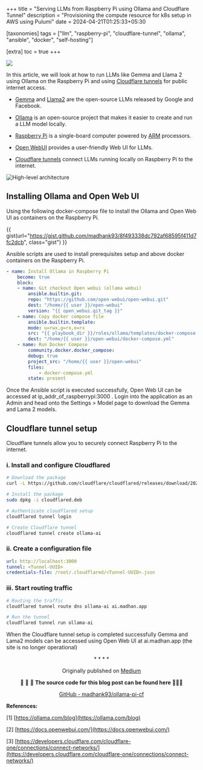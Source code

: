 +++
title = "Serving LLMs from Raspberry Pi using Ollama and Cloudflare Tunnel"
description = "Provisioning the compute resource for k8s setup in AWS using Pulumi"
date = 2024-04-21T01:25:33+05:30

[taxonomies]
tags = ["llm", "raspberry-pi", "cloudflare-tunnel", "ollama", "ansible", "docker", "self-hosting"]

[extra]
toc = true
+++

![](https://cdn-images-1.medium.com/max/3840/0*HDUywKYg7M4Ij64B)

In this article, we will look at how to run LLMs like Gemma and Llama 2 using Ollama on the Raspberry Pi and using [Cloudflare tunnels](https://www.cloudflare.com/products/tunnel/) for public internet access.

- [Gemma](https://github.com/google-deepmind/gemma) and [Llama2](https://github.com/meta-llama/llama) are the open-source LLMs released by Google and Facebook.

- [Ollama](https://ollama.com/) is an open-source project that makes it easier to create and run a LLM model locally.

- [Raspberry Pi](https://www.raspberrypi.com/) is a single-board computer powered by [ARM](https://www.redhat.com/en/topics/linux/what-is-arm-processor) processors.

- [Open WebUI](https://github.com/open-webui/open-webui) provides a user-friendly Web UI for LLMs.

- [Cloudflare tunnels](https://www.cloudflare.com/products/tunnel/) connect LLMs running locally on Raspberry Pi to the internet.

![High-level architecture](https://cdn-images-1.medium.com/max/2252/1*OFpYLfvtbnXUIcjhih3r0Q.png)

## Installing Ollama and Open Web UI

Using the following docker-compose file to install the Ollama and Open Web UI as containers on the Raspberry Pi.

{{ gist(url="https://gist.github.com/madhank93/8f493338dc792af68595f411d7fc2dcb", class="gist") }}

Ansible scripts are used to install prerequisites setup and above docker containers on the Raspberry Pi.

```yml
- name: Install Ollama in Raspberry Pi
    become: true
    block:
    - name: Git checkout Open webui (ollama webui)
        ansible.builtin.git:
        repo: "https://github.com/open-webui/open-webui.git"
        dest: "/home/{{ user }}/open-webui"
        version: "{{ open_webui.git_tag }}"
    - name: Copy docker compose file
        ansible.builtin.template:
        mode: u=rwx,g=rx,o=rx
        src: "{{ playbook_dir }}/roles/ollama/templates/docker-compose.yml.j2"
        dest: "/home/{{ user }}/open-webui/docker-compose.yml"
    - name: Run Docker Compose
        community.docker.docker_compose:
        debug: true
        project_src: "/home/{{ user }}/open-webui"
        files:
            - docker-compose.yml
        state: present
```

Once the Ansible script is executed successfully, Open Web UI can be accessed at ip_addr_of_raspberrypi:3000 . Login into the application as an Admin and head onto the Settings > Model page to download the Gemma and Lama 2 models.

## Cloudflare tunnel setup

Cloudflare tunnels allow you to securely connect Raspberry Pi to the internet.

### i. Install and configure Cloudflared

```sh
# Download the package
curl -L https://github.com/cloudflare/cloudflared/releases/download/2024.2.1/cloudflared-linux-arm64.deb

# Install the package
sudo dpkg -i cloudflared.deb

# Authenticate cloudflared setup
cloudflared tunnel login

# Create Cloudflare tunnel
cloudflared tunnel create ollama-ai
```

### ii. Create a configuration file

```yml
url: http://localhost:3000
tunnel: <Tunnel-UUID>
credentials-file: /root/.cloudflared/<Tunnel-UUID>.json
```

### iii. Start routing traffic

```sh
# Routing the traffic
cloudflared tunnel route dns ollama-ai ai.madhan.app

# Run the tunnel
cloudflared tunnel run ollama-ai
```

When the Cloudflare tunnel setup is completed successfully Gemma and Lama2 models can be accessed using Open Web UI at ai.madhan.app (the site is no longer operational)

<div align="center">* * * *</div>

<center>

Originally published on [Medium](https://medium.com/@madhankumaravelu93/serving-llms-from-raspberry-pi-using-ollama-and-cloudflare-tunnel-a688930583cc)

🌟 🌟 🌟 **The source code for this blog post can be found here** 🌟🌟🌟

[GitHub - madhank93/ollama-pi-cf](https://github.com/madhank93/ollama-pi-cf)

</center>

**References:**

[1] [https://ollama.com/blog](https://ollama.com/blog)

[2] [https://docs.openwebui.com/](https://docs.openwebui.com/)

[3] [https://developers.cloudflare.com/cloudflare-one/connections/connect-networks/](https://developers.cloudflare.com/cloudflare-one/connections/connect-networks/)
